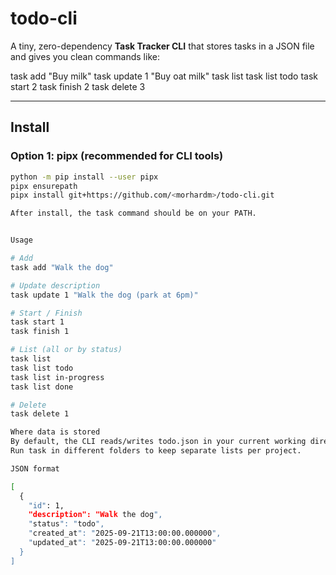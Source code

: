 # todo-cli

A tiny, zero-dependency **Task Tracker CLI** that stores tasks in a JSON file and gives you clean commands like:

task add "Buy milk"
task update 1 "Buy oat milk"
task list
task list todo
task start 2
task finish 2
task delete 3

---

## Install

### Option 1: pipx (recommended for CLI tools)
```bash
python -m pip install --user pipx
pipx ensurepath
pipx install git+https://github.com/<morhardm>/todo-cli.git

After install, the task command should be on your PATH.


Usage

# Add
task add "Walk the dog"

# Update description
task update 1 "Walk the dog (park at 6pm)"

# Start / Finish
task start 1
task finish 1

# List (all or by status)
task list
task list todo
task list in-progress
task list done

# Delete
task delete 1

Where data is stored
By default, the CLI reads/writes todo.json in your current working directory.
Run task in different folders to keep separate lists per project.

JSON format

[
  {
    "id": 1,
    "description": "Walk the dog",
    "status": "todo",
    "created_at": "2025-09-21T13:00:00.000000",
    "updated_at": "2025-09-21T13:00:00.000000"
  }
]
